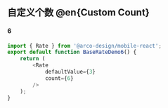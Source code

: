 ## 自定义个数 @en{Custom Count}

#### 6

```js
import { Rate } from '@arco-design/mobile-react';
export default function BaseRateDemo6() {
    return (
        <Rate
            defaultValue={3}
            count={6}
        />
    );
}
```
